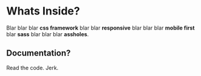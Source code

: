 # Whats Inside?

Blar blar blar **css framework** blar blar **responsive** blar blar blar **mobile first** blar **sass** blar blar blar **assholes**.

## Documentation?

Read the code. Jerk.
